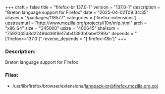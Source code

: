 +++
draft = false
title = "firefox-br 137.0-1"
version = "137.0-1"
description = "Breton language support for Firefox"
date = "2025-04-02T09:34:35"
aliases = "/packages/118577"
categories = ['firefox-extensions']
upstreamurl = "http://www.mozilla.org/projects/l10n/mlp.html"
arch = "x86_64"
size = "345000"
usize = "400645"
sha1sum = "7592045d8d22496d36f8e17ab4f393b0abef299a"
depends = "['firefox>=137.0']"
reverse_depends = "['firefox-i18n']"
+++
### Description: 
Breton language support for Firefox

### Files: 
* /usr/lib/firefox/browser/extensions/langpack-br@firefox.mozilla.org.xpi
